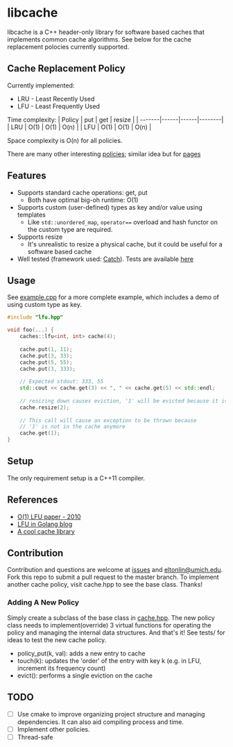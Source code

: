# libcache
libcache is a C++ header-only library for software based caches that implements common cache algorithms. See below for the cache replacement polocies currently supported.

## Cache Replacement Policy
Currently implemented:
- LRU - Least Recently Used
- LFU - Least Frequently Used

Time complexity:
| Policy | put  | get  | resize |
| -------|------|------|--------|
| LRU    | O(1) | O(1) | O(n)   |
| LFU    | O(1) | O(1) | O(n)   |

Space complexity is O(n) for all policies.

There are many other interesting [policies](https://en.wikipedia.org/wiki/Cache_replacement_policies); similar idea but for [pages](https://en.wikipedia.org/wiki/Page_replacement_algorithm)

## Features
- Supports standard cache operations: get, put
    - Both have optimal big-oh runtime: O(1)
- Supports custom (user-defined) types as key and/or value using templates
   - Like ``std::unordered_map``, ``operator==`` overload and hash functor on the custom type are required.
- Supports resize
    - It's unrealistic to resize a physical cache, but it could be useful for a software based cache
- Well tested (framework used: [Catch](https://github.com/catchorg/Catch2/tree/v2.x)). Tests are available [here](https://github.com/Elton-Lin/libcache/tree/master/tests)


## Usage
See [example.cpp](https://github.com/Elton-Lin/libcache/blob/master/tests/example.cpp) for a more complete example, which includes a demo of using custom type as key.
```cpp
#include "lfu.hpp"

void foo(...) {
    caches::lfu<int, int> cache(4);
    
    cache.put(1, 11);
    cache.put(3, 33);
    cache.put(5, 55);
    cache.put(3, 333);
    
    // Expected stdout: 333, 55
    std::cout << cache.get(3) << ", " << cache.get(5) << std::endl;
    
    // resizing down causes eviction, '1' will be evicted because it is the LFU
    cache.resize(2);
    
    // This call will cause an exception to be thrown because
    // '1' is not in the cache anymore
    cache.get(1);
}
```

## Setup
The only requirement setup is a C++11 compiler.

## References
- [O(1) LFU paper - 2010](http://dhruvbird.com/lfu.pdf)
- [LFU in Golang blog](https://ieftimov.com/post/when-why-least-frequently-used-cache-implementation-golang/)
- [A cool cache library](https://github.com/vpetrigo/caches)

## Contribution
Contribution and questions are welcome at [issues](https://github.com/Elton-Lin/libcache/issues) and eltonlin@umich.edu. 
Fork this repo to submit a pull request to the master branch. To implement another cache policy, visit cache.hpp to see the base class. Thanks!

### Adding A New Policy
Simply create a subclass of the base class in [cache.hpp](https://github.com/Elton-Lin/libcache/blob/master/libcache/cache.hpp). The new policy class needs to implement(override) 3 virtual functions for operating the policy and managing the internal data structures. And that's it! See tests/ for ideas to test the new cache policy.
- policy_put(k, val): adds a new entry to cache
- touch(k): updates the 'order' of the entry with key k (e.g. in LFU, increment its frequency count)
- evict(): performs a single eviction on the cache

## TODO
- [ ] Use cmake to improve organizing project structure and managing dependencies. It can also aid compiling process and time.
- [ ] Implement other policies.
- [ ] Thread-safe
